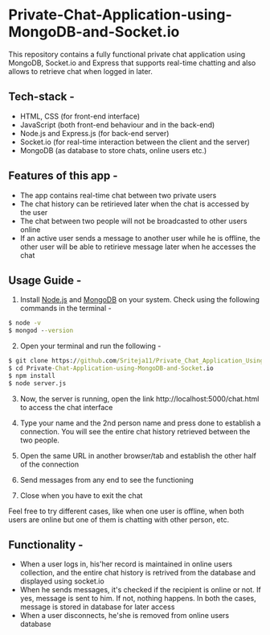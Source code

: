 # Private-Chat-Application-using-MongoDB-and-Socket.io
This repository contains a fully functional private chat application using MongoDB, Socket.io and Express that supports real-time chatting and also allows to retrieve chat when logged in later.

## Tech-stack -
- HTML, CSS (for front-end interface)
- JavaScript (both front-end behaviour and in the back-end)
- Node.js and Express.js (for back-end server)
- Socket.io (for real-time interaction between the client and the server)
- MongoDB (as database to store chats, online users etc.)

## Features of this app -

- The app contains real-time chat between two private users
- The chat history can be retirieved later when the chat is accessed by the user
- The chat between two people will not be broadcasted to other users online
- If an active user sends a message to another user while he is offline, the other user will be able to retirieve message later when he accesses the chat

## Usage Guide -

1. Install [Node.js](https://nodejs.org/) and [MongoDB](https://www.mongodb.com/) on your system. Check using the following commands in the terminal -

```cmd
$ node -v
$ mongod --version
```

2. Open your terminal and run the following -

```cmd
$ git clone https://github.com/Sriteja11/Private_Chat_Application_Using_MongoDB_and_Node.js
$ cd Private-Chat-Application-using-MongoDB-and-Socket.io
$ npm install
$ node server.js
```

3. Now, the server is running, open the link http://localhost:5000/chat.html to access the chat interface

4. Type your name and the 2nd person name and press done to establish a connection. You will see the entire chat history retrieved between the two people.

5. Open the same URL in another browser/tab and establish the other half of the connection

6. Send messages from any end to see the functioning

7. Close when you have to exit the chat 

Feel free to try different cases, like when one user is offline, when both users are online but one of them is chatting with other person, etc.

## Functionality -
- When a user logs in, his'her record is maintained in online users collection, and the entire chat history is retrived from the database and displayed using socket.io
- When he sends messages, it's checked if the recipient is online or not. If yes, message is sent to him. If not, nothing happens. In both the cases, message is stored in database for later access
- When a user disconnects, he'she is  removed from online users database


